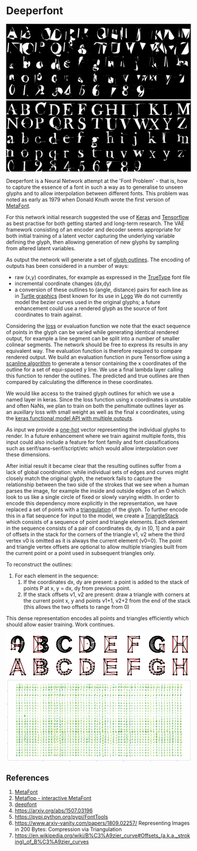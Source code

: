 # Deeperfont

![deep1](png/deep1.png)
![deep100](png/deep100.png)

Deeperfont is a Neural Network attempt at the 'Font Problem' - that is, how to capture the essence of a font in such a way as to generalise to unseen glyphs and to allow interpolation between different fonts.  This problem was noted as early as 1979 when Donald Knuth wrote the first version of [MetaFont](https://en.wikipedia.org/wiki/Metafont).

For this network initial research suggested the use of [Keras](https://keras.io/) and [Tensorflow](https://www.tensorflow.org/) as best practise for both getting started and long-term research.  The VAE framework consisting of an encoder and decoder seems appropriate for both initial training of a latent vector capturing the underlying variable defining the glyph, then allowing generation of new glyphs by sampling from altered latent variables.

As output the network will generate a set of [glyph outlines](https://en.wikipedia.org/wiki/Glyph).  The encoding of outputs has been considered in a number of ways: 
* raw (x,y) coordinates, for example as expressed in the [TrueType](https://en.wikipedia.org/wiki/TrueType) font file
* incremental coordinate changes (dx,dy)
* a conversion of these outlines to (angle, distance) pairs for each line as in [Turtle graphics](https://en.wikipedia.org/wiki/Turtle_graphics) (best known for its  use in [Logo](https://en.wikipedia.org/wiki/Logo_(programming_language).)  We do not currently model the bezier curves used in the original glyphs; a future enhancement could use a rendered glyph as the source of font coordinates to train against.

Considering the [loss](https://en.wikipedia.org/wiki/Loss_function) or evaluation function we note that the exact sequence of points in the glyph can be varied while generating identical rendered output, for example a line segment can be split into a number of smaller colinear segments.  The network should be free to express its results in any equivalent way.  The evaluation function is therefore required to compare rendered output.  We build an evaluation function in pure Tensorflow using a [scanline algorithm](https://en.wikipedia.org/wiki/Scanline_rendering) to generate a tensor containing the x coordinates of the outline for a set of equi-spaced y line. We use a final lambda layer calling this function to render the outlines.  The predicted and true outlines are then compared by calculating the difference in these coordinates.

We would like access to the trained glyph outlines for which we use a named layer in keras.  Since the loss function using x coordinates is unstable and often NaNs, we plan to train on both the penultimate outlines layer as an auxillary loss with small weight as well as the final x coordinates, using the [keras functional model API with multiple outputs](https://keras.io/getting-started/functional-api-guide/#multi-input-and-multi-output-models).

As input we provide a [one-hot](https://en.wikipedia.org/wiki/One-hot) vector representing the individual glyphs to render.  In a future enhancement where we train against multiple fonts, this input could also include a feature for font family and font classifications such as serif/sans-serif/script/etc which would allow interpolation over these dimensions.

After initial result it became clear that the resulting outlines suffer from a lack of global coordination: while individual sets of edges and curves might closely match the original glyph, the network fails to capture the relationship between the two side of the strokes that we see when a human parses the image, for example the inside and outside edges of an O which look to us like a single circle of fixed or slowly varying width.  In order to encode this dependency more explicitly in the representation, we have replaced a set of points with a [triangulation](deeperfont_tri_data_preparation.ipynb) of the glyph.  To further encode this in a flat sequence for input to the model, we create a [TriangleStack](TriangleStack.py) which consists of a sequence of point and triangle elements. Each element in the sequence consists of a pair of coordinates dx, dy in [0, 1]  and a pair of offsets in the stack for the corners of the triangle v1, v2 where the third vertex v0 is omitted as it is always the current element (v0=0).  The point and triangle vertex offsets are optional to allow multiple triangles built from the current point or a point used in subsequent triangles only.

To reconstruct the outlines:
1. For each element in the sequence: 
    1. If the coordinates dx, dy are present: a point is added to the stack of points P at x, y = dx, dy from previous point.
    1. If the stack offsets v1, v2 are present: draw a triangle with corners at the current point x, y and points v1+1, v2+2 from the end of the stack (this allows the two offsets to range from 0)

This dense representation encodes all points and triangles efficiently which should allow easier training.  Work continues.

![Triangles](tri/sans2-s.png)
![TriangleStack](tri/font26sans-col.png)

## References
1. [MetaFont](https://en.wikipedia.org/wiki/Metafont)
1. [Metaflop - interactive MetaFont](http://www.metaflop.com/modulator)
1. [deepfont](https://erikbern.com/2016/01/21/analyzing-50k-fonts-using-deep-neural-networks.html)
1. https://arxiv.org/abs/1507.03196
1. https://pypi.python.org/pypi/FontTools
1. https://www.arxiv-vanity.com/papers/1809.02257/ Representing Images in 200 Bytes: Compression via Triangulation
1. https://en.wikipedia.org/wiki/B%C3%A9zier_curve#Offsets_(a.k.a._stroking)_of_B%C3%A9zier_curves

